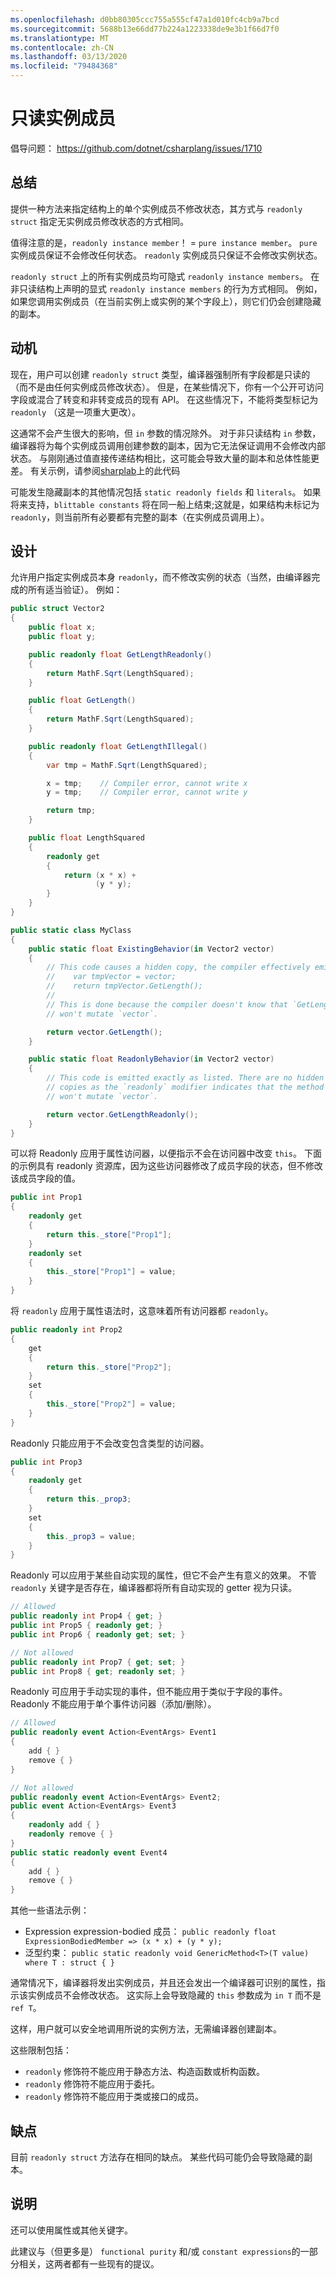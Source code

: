 ```yaml
---
ms.openlocfilehash: d0bb80305ccc755a555cf47a1d010fc4cb9a7bcd
ms.sourcegitcommit: 5688b13e66dd77b224a1223338de9e3b1f66d7f0
ms.translationtype: MT
ms.contentlocale: zh-CN
ms.lasthandoff: 03/13/2020
ms.locfileid: "79484368"
---
```

# <a name="readonly-instance-members"></a>只读实例成员

倡导问题： <https://github.com/dotnet/csharplang/issues/1710>

## <a name="summary"></a>总结
[summary]: #summary

提供一种方法来指定结构上的单个实例成员不修改状态，其方式与 `readonly struct` 指定无实例成员修改状态的方式相同。

值得注意的是，`readonly instance member`！ = `pure instance member`。 `pure` 实例成员保证不会修改任何状态。 `readonly` 实例成员只保证不会修改实例状态。

`readonly struct` 上的所有实例成员均可隐式 `readonly instance members`。 在非只读结构上声明的显式 `readonly instance members` 的行为方式相同。 例如，如果您调用实例成员（在当前实例上或实例的某个字段上），则它们仍会创建隐藏的副本。

## <a name="motivation"></a>动机
[motivation]: #motivation

现在，用户可以创建 `readonly struct` 类型，编译器强制所有字段都是只读的（而不是由任何实例成员修改状态）。 但是，在某些情况下，你有一个公开可访问字段或混合了转变和非转变成员的现有 API。 在这些情况下，不能将类型标记为 `readonly` （这是一项重大更改）。

这通常不会产生很大的影响，但 `in` 参数的情况除外。 对于非只读结构 `in` 参数，编译器将为每个实例成员调用创建参数的副本，因为它无法保证调用不会修改内部状态。 与刚刚通过值直接传递结构相比，这可能会导致大量的副本和总体性能更差。 有关示例，请参阅[sharplab](https://sharplab.io/#v2:CYLg1APgAgDABFAjAbgLACgNQMxwM4AuATgK4DGBcAagKYUD2RATBgN4ZycK4BmANvQCGlAB5p0XbnH5DKAT3GSOXHNIHC4AGRoA7AOYEAFgGUAjiUFEawZZ3YTJXPTQK3H9x54QB2OAAoROAAqOBEASjgwNy8YvzlguDkwxS8AXzd09EysXCgmOABhOA8VXnVKAFk/AEsdajoCRnyAN0E+EhoIks8oX1b2mgA6bX0jMwsrYEi4fo7h3QMTc0trFM5M1KA==)上的此代码

可能发生隐藏副本的其他情况包括 `static readonly fields` 和 `literals`。 如果将来支持，`blittable constants` 将在同一船上结束;这就是，如果结构未标记为 `readonly`，则当前所有必要都有完整的副本（在实例成员调用上）。

## <a name="design"></a>设计
[design]: #design

允许用户指定实例成员本身 `readonly`，而不修改实例的状态（当然，由编译器完成的所有适当验证）。 例如：

```csharp
public struct Vector2
{
    public float x;
    public float y;

    public readonly float GetLengthReadonly()
    {
        return MathF.Sqrt(LengthSquared);
    }

    public float GetLength()
    {
        return MathF.Sqrt(LengthSquared);
    }

    public readonly float GetLengthIllegal()
    {
        var tmp = MathF.Sqrt(LengthSquared);

        x = tmp;    // Compiler error, cannot write x
        y = tmp;    // Compiler error, cannot write y

        return tmp;
    }

    public float LengthSquared
    {
        readonly get
        {
            return (x * x) +
                   (y * y);
        }
    }
}

public static class MyClass
{
    public static float ExistingBehavior(in Vector2 vector)
    {
        // This code causes a hidden copy, the compiler effectively emits:
        //    var tmpVector = vector;
        //    return tmpVector.GetLength();
        //
        // This is done because the compiler doesn't know that `GetLength()`
        // won't mutate `vector`.

        return vector.GetLength();
    }

    public static float ReadonlyBehavior(in Vector2 vector)
    {
        // This code is emitted exactly as listed. There are no hidden
        // copies as the `readonly` modifier indicates that the method
        // won't mutate `vector`.

        return vector.GetLengthReadonly();
    }
}
```

可以将 Readonly 应用于属性访问器，以便指示不会在访问器中改变 `this`。 下面的示例具有 readonly 资源库，因为这些访问器修改了成员字段的状态，但不修改该成员字段的值。

```csharp
public int Prop1
{
    readonly get
    {
        return this._store["Prop1"];
    }
    readonly set
    {
        this._store["Prop1"] = value;
    }
}
```

将 `readonly` 应用于属性语法时，这意味着所有访问器都 `readonly`。

```csharp
public readonly int Prop2
{
    get
    {
        return this._store["Prop2"];
    }
    set
    {
        this._store["Prop2"] = value;
    }
}
```

Readonly 只能应用于不会改变包含类型的访问器。

```csharp
public int Prop3
{
    readonly get
    {
        return this._prop3;
    }
    set
    {
        this._prop3 = value;
    }
}
```

Readonly 可以应用于某些自动实现的属性，但它不会产生有意义的效果。 不管 `readonly` 关键字是否存在，编译器都将所有自动实现的 getter 视为只读。

```csharp
// Allowed
public readonly int Prop4 { get; }
public int Prop5 { readonly get; }
public int Prop6 { readonly get; set; }

// Not allowed
public readonly int Prop7 { get; set; }
public int Prop8 { get; readonly set; }
```

Readonly 可应用于手动实现的事件，但不能应用于类似于字段的事件。 Readonly 不能应用于单个事件访问器（添加/删除）。

```csharp
// Allowed
public readonly event Action<EventArgs> Event1
{
    add { }
    remove { }
}

// Not allowed
public readonly event Action<EventArgs> Event2;
public event Action<EventArgs> Event3
{
    readonly add { }
    readonly remove { }
}
public static readonly event Event4
{
    add { }
    remove { }
}
```

其他一些语法示例：

* Expression expression-bodied 成员： `public readonly float ExpressionBodiedMember => (x * x) + (y * y);`
* 泛型约束： `public static readonly void GenericMethod<T>(T value) where T : struct { }`

通常情况下，编译器将发出实例成员，并且还会发出一个编译器可识别的属性，指示该实例成员不会修改状态。 这实际上会导致隐藏的 `this` 参数成为 `in T` 而不是 `ref T`。

这样，用户就可以安全地调用所说的实例方法，无需编译器创建副本。

这些限制包括：

* `readonly` 修饰符不能应用于静态方法、构造函数或析构函数。
* `readonly` 修饰符不能应用于委托。
* `readonly` 修饰符不能应用于类或接口的成员。

## <a name="drawbacks"></a>缺点
[drawbacks]: #drawbacks

目前 `readonly struct` 方法存在相同的缺点。 某些代码可能仍会导致隐藏的副本。

## <a name="notes"></a>说明
[notes]: #notes

还可以使用属性或其他关键字。

此建议与（但更多是） `functional purity` 和/或 `constant expressions`的一部分相关，这两者都有一些现有的提议。
